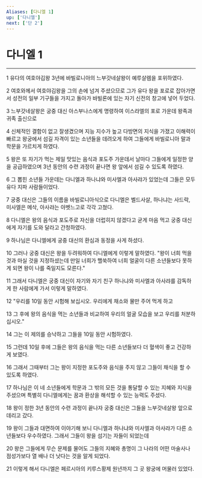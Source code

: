 ```yaml
---
Aliases: [다니엘 1]
up: ['다니엘']
next: ['단 2']
---
```

# 다니엘 1

***


1 유다의 여호야김왕 3년에 바빌로니아의 느부갓네살왕이 예루살렘을 포위하였다. 

2 여호와께서 여호야김왕을 그의 손에 넘겨 주셨으므로 그가 유다 왕을 포로로 잡아가면서 성전의 일부 기구들을 가지고 돌아가 바빌론에 있는 자기 신전의 창고에 넣어 두었다. 

3 느부갓네살왕은 궁중 대신 아스부나스에게 명령하여 이스라엘의 포로 가운데 왕족과 귀족 출신으로 

4 신체적인 결함이 없고 잘생겼으며 지능 지수가 높고 다방면의 지식을 가졌고 이해력이 빠르고 왕궁에서 섬길 자격이 있는 소년들을 데려오게 하여 그들에게 바빌로니아 말과 학문을 가르치게 하였다. 

5 왕은 또 자기가 먹는 제일 맛있는 음식과 포도주 가운데서 날마다 그들에게 일정한 양을 공급하였으며 3년 동안의 수련 과정이 끝나면 왕 앞에서 섬길 수 있도록 하였다. 

6 그 뽑힌 소년들 가운데는 다니엘과 하나냐와 미사엘과 아사랴가 있었는데 그들은 모두 유다 지파 사람들이었다. 

7 궁중 대신은 그들의 이름을 바빌로니아식으로 다니엘은 벨드사살, 하나냐는 사드락, 미사엘은 메삭, 아사랴는 아벳느고로 각각 고쳤다. 

8 다니엘은 왕의 음식과 포도주로 자신을 더럽히지 않겠다고 굳게 마음 먹고 궁중 대신에게 자기를 도와 달라고 간청하였다. 

9 하나님은 다니엘에게 궁중 대신의 환심과 동정을 사게 하셨다. 

10 그러나 궁중 대신은 왕을 두려워하여 다니엘에게 이렇게 말하였다. "왕이 너희 먹을 것과 마실 것을 지정하셨는데 만일 너희가 핼쑥하여 너희 얼굴이 다른 소년들보다 못하게 되면 왕이 나를 죽일지도 모른다." 

11 그래서 다니엘은 궁중 대신이 자기와 자기 친구 하나냐와 미사엘과 아사랴를 감독하게 한 사람에게 가서 이렇게 말하였다. 

12 "우리를 10일 동안 시험해 보십시오. 우리에게 채소와 물만 주어 먹게 하고 

13 그 후에 왕의 음식을 먹는 소년들과 비교하여 우리의 얼굴 모습을 보고 우리를 처분하십시오." 

14 그는 이 제의를 승낙하고 그들을 10일 동안 시험하였다. 

15 그런데 10일 후에 그들은 왕의 음식을 먹는 다른 소년들보다 더 혈색이 좋고 건강하게 보였다. 

16 그래서 그때부터 그는 왕이 지정한 포도주와 음식을 주지 않고 그들이 채식을 할 수 있도록 하였다. 

17 하나님은 이 네 소년들에게 학문과 그 밖의 모든 것을 통달할 수 있는 지혜와 지식을 주셨으며 특별히 다니엘에게는 꿈과 환상을 해석할 수 있는 능력도 주셨다. 

18 왕이 정한 3년 동안의 수련 과정이 끝나자 궁중 대신은 그들을 느부갓네살왕 앞으로 데리고 갔다. 

19 왕이 그들과 대면하여 이야기해 보니 다니엘과 하나냐와 미사엘과 아사랴가 다른 소년들보다 우수하였다. 그래서 그들이 왕을 섬기는 자들이 되었는데 

20 왕은 그들에게 무슨 문제를 물어도 그들의 지혜와 총명이 그 나라의 어떤 마술사나 점성가보다 열 배나 더 낫다는 것을 알게 되었다. 

21 이렇게 해서 다니엘은 페르시아의 키루스황제 원년까지 그 곳 왕궁에 머물러 있었다.
